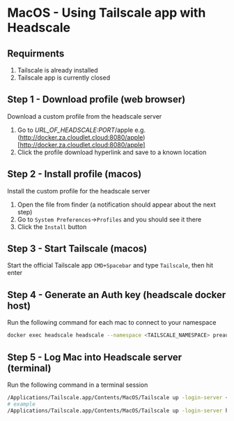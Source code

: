 # MacOS - Using Tailscale app with Headscale

## Requirments

1. Tailscale is already installed
2. Tailscale app is currently closed

## Step 1 - Download profile (web browser)
Download a custom profile from the headscale server
1. Go to *URL_OF_HEADSCALE:PORT*/apple
    e.g. (http://docker.za.cloudlet.cloud:8080/apple)[http://docker.za.cloudlet.cloud:8080/apple]
2. Click the profile download hyperlink and save to a known location

## Step 2 - Install profile (macos)
Install the custom profile for the headscale server
1. Open the file from finder (a notification should appear about the next step)
2. Go to `System Preferences`->`Profiles` and you should see it there
3. Click the `Install` button

## Step 3 - Start Tailscale (macos)
Start the official Tailscale app
`CMD+Spacebar` and type `Tailscale`, then hit enter

## Step 4 - Generate an Auth key (headscale docker host)
Run the following command for each mac to connect to your namespace
```bash
docker exec headscale headscale --namespace <TAILSCALE_NAMESPACE> preauthkeys create --reusable --expiration 24h
```

## Step 5 - Log Mac into Headscale server (terminal)

Run the following command in a terminal session
```bash
/Applications/Tailscale.app/Contents/MacOS/Tailscale up -login-server <URL_OF_HEADSCALE:PORT> --accept-routes --authkey <AUTHKEY_GENERATED_ON_TAILSCALE_SERVER>
# example
/Applications/Tailscale.app/Contents/MacOS/Tailscale up -login-server http://docker.za.cloudlet.cloud:8080 --accept-routes --authkey 23a6cd86968c00a79a220e48100efa144f7e7868c729dba7
```
